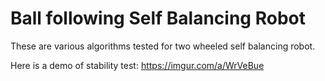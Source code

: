# Ball following Self Balancing Robot
These are various algorithms tested for two wheeled self balancing robot.

Here is a demo of stability test: https://imgur.com/a/WrVeBue
